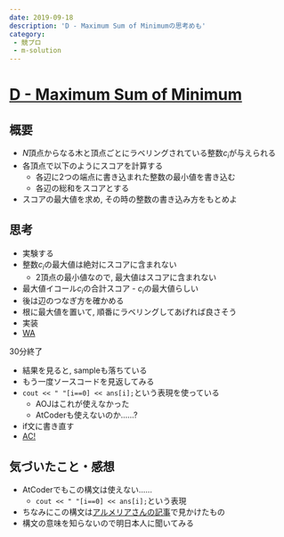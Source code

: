 ```yaml
---
date: 2019-09-18
description: 'D - Maximum Sum of Minimumの思考めも'
category:
 - 競プロ
 - m-solution
---
```


# [D - Maximum Sum of Minimum](https://atcoder.jp/contests/m-solutions2019/tasks/m_solutions2019_d)
## 概要
 - $N$頂点からなる木と頂点ごとにラベリングされている整数$c_i$が与えられる
 - 各頂点で以下のようにスコアを計算する
   - 各辺に2つの端点に書き込まれた整数の最小値を書き込む
   - 各辺の総和をスコアとする
 - スコアの最大値を求め, その時の整数の書き込み方をもとめよ

## 思考
 - 実験する
 - 整数$c_i$の最大値は絶対にスコアに含まれない
   - 2頂点の最小値なので, 最大値はスコアに含まれない
 - 最大値イコール$c_i$の合計スコア - $c_i$の最大値らしい
 - 後は辺のつなぎ方を確かめる
 - 根に最大値を置いて, 順番にラベリングしてあげれば良さそう
 - 実装
 - [WA](https://atcoder.jp/contests/m-solutions2019/submissions/7592428)

30分終了

 - 結果を見ると, sampleも落ちている
 - もう一度ソースコードを見返してみる
 - `cout << " "[i==0] << ans[i];`という表現を使っている
   - AOJはこれが使えなかった
   - AtCoderも使えないのか......?
 - if文に書き直す
 - [AC!](https://atcoder.jp/contests/m-solutions2019/submissions/7608392)

## 気づいたこと・感想
 - AtCoderでもこの構文は使えない......
   - `cout << " "[i==0] << ans[i];`という表現
 - ちなみにこの構文は[アルメリアさんの記事](https://betrue12.hateblo.jp/entry/2019/09/07/171628)で見かけたもの
 - 構文の意味を知らないので明日本人に聞いてみる
